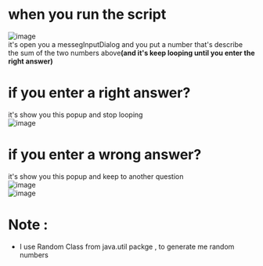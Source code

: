 
# when you run the script
![image](https://user-images.githubusercontent.com/77536501/223147551-a2fa92d0-538c-48a3-9e07-dafab8484ba1.png)<br>
it's open you a messegInputDialog and you put a number that's describe the sum of the two numbers above<b>(and it's keep looping until you enter the right answer)</b>
<br>
# if you enter a right answer?
it's show you this popup and stop looping <br>
![image](https://user-images.githubusercontent.com/77536501/223148669-eba0fe43-cfe7-40da-afff-ba88b6657312.png)
<br>
# if you enter a wrong answer?
it's show you this popup and keep to another question <br>
![image](https://user-images.githubusercontent.com/77536501/223149600-cdbb727f-e312-4caf-a5a9-ee6270e4e524.png)
<br>
![image](https://user-images.githubusercontent.com/77536501/223149704-1bc265ac-caa7-4568-9b10-031c61da257e.png)
<br>
# Note : 

- I use Random Class from java.util packge , to generate me  random  numbers



